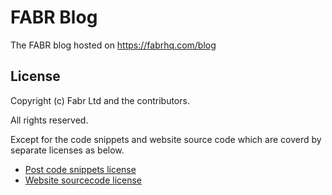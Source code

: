 # FABR Blog

The FABR blog hosted on <https://fabrhq.com/blog>

## License

Copyright (c) Fabr Ltd and the contributors.

All rights reserved.

Except for the code snippets and website source code which are coverd by separate licenses as below.

- [Post code snippets license](./LICENSE-code-snippets)
- [Website sourcecode license](./LICENSE-website-code)
